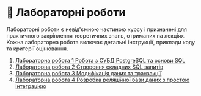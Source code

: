# 🧪 Лабораторні роботи

Лабораторні роботи є невід'ємною частиною курсу і призначені для практичного закріплення теоретичних знань, отриманих на лекціях. Кожна лабораторна робота включає детальні інструкції, приклади коду та критерії оцінювання.

1. [Лабораторна робота 1 Робота з СУБД PostgreSQL та основи SQL](lab-01.md)
2. [Лабораторна робота 2 Створення складних SQL запитів](lab-02.md)
3. [Лабораторна робота 3 Модифікація даних та транзакції](lab-03.md)
4. [Лабораторна робота 4 Розробка реляційної бази даних з простою інтеграцією](lab-04.md)
